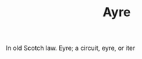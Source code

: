 ---
title: Ayre
letter: A
permalink: "/definitions/ayre.html"
body: In old Scotch law. Eyre; a circuit, eyre, or iter
published_at: '2018-07-07'
layout: post
---